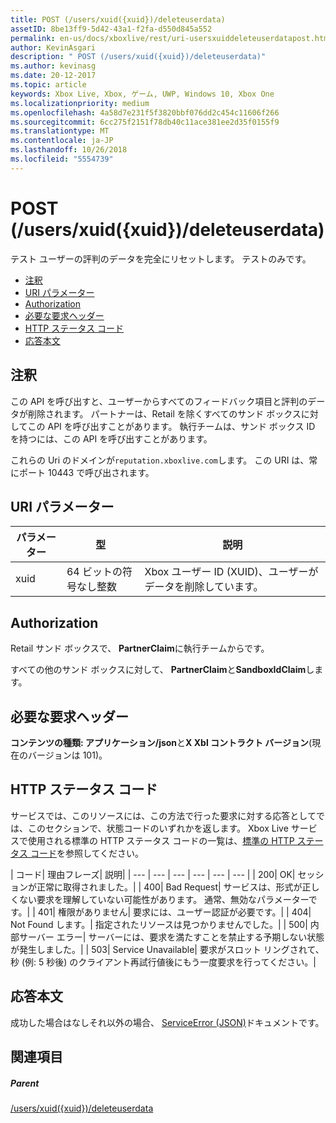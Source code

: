 ```yaml
---
title: POST (/users/xuid({xuid})/deleteuserdata)
assetID: 8be13ff9-5d42-43a1-f2fa-d550d845a552
permalink: en-us/docs/xboxlive/rest/uri-usersxuiddeleteuserdatapost.html
author: KevinAsgari
description: " POST (/users/xuid({xuid})/deleteuserdata)"
ms.author: kevinasg
ms.date: 20-12-2017
ms.topic: article
keywords: Xbox Live, Xbox, ゲーム, UWP, Windows 10, Xbox One
ms.localizationpriority: medium
ms.openlocfilehash: 4a58d7e231f5f3820bbf076dd2c454c11606f266
ms.sourcegitcommit: 6cc275f2151f78db40c11ace381ee2d35f0155f9
ms.translationtype: MT
ms.contentlocale: ja-JP
ms.lasthandoff: 10/26/2018
ms.locfileid: "5554739"
---
```

# <a name="post-usersxuidxuiddeleteuserdata"></a>POST (/users/xuid({xuid})/deleteuserdata)
テスト ユーザーの評判のデータを完全にリセットします。 テストのみです。

  * [注釈](#ID4EQ)
  * [URI パラメーター](#ID4E5)
  * [Authorization](#ID4EJB)
  * [必要な要求ヘッダー](#ID4E3B)
  * [HTTP ステータス コード](#ID4EHC)
  * [応答本文](#ID4EJF)

<a id="ID4EQ"></a>


## <a name="remarks"></a>注釈

この API を呼び出すと、ユーザーからすべてのフィードバック項目と評判のデータが削除されます。 パートナーは、Retail を除くすべてのサンド ボックスに対してこの API を呼び出すことがあります。 執行チームは、サンド ボックス ID を持つには、この API を呼び出すことがあります。

これらの Uri のドメインが`reputation.xboxlive.com`します。 この URI は、常にポート 10443 で呼び出されます。

<a id="ID4E5"></a>


## <a name="uri-parameters"></a>URI パラメーター

| パラメーター| 型| 説明|
| --- | --- | --- |
| xuid| 64 ビットの符号なし整数| Xbox ユーザー ID (XUID)、ユーザーがデータを削除しています。|

<a id="ID4EJB"></a>


## <a name="authorization"></a>Authorization

Retail サンド ボックスで、 **PartnerClaim**に執行チームからです。

すべての他のサンド ボックスに対して、 **PartnerClaim**と**SandboxIdClaim**します。

<a id="ID4E3B"></a>


## <a name="required-request-headers"></a>必要な要求ヘッダー

**コンテンツの種類: アプリケーション/json**と**X Xbl コントラクト バージョン**(現在のバージョンは 101)。

<a id="ID4EHC"></a>


## <a name="http-status-codes"></a>HTTP ステータス コード

サービスでは、このリソースには、この方法で行った要求に対する応答としてでは、このセクションで、状態コードのいずれかを返します。 Xbox Live サービスで使用される標準の HTTP ステータス コードの一覧は、[標準の HTTP ステータス コード](../../additional/httpstatuscodes.md)を参照してください。

| コード| 理由フレーズ| 説明|
| --- | --- | --- | --- | --- | --- |
| 200| OK| セッションが正常に取得されました。|
| 400| Bad Request| サービスは、形式が正しくない要求を理解していない可能性があります。 通常、無効なパラメーターです。|
| 401| 権限がありません| 要求には、ユーザー認証が必要です。|
| 404| Not Found します。| 指定されたリソースは見つかりませんでした。|
| 500| 内部サーバー エラー| サーバーには、要求を満たすことを禁止する予期しない状態が発生しました。|
| 503| Service Unavailable| 要求がスロット リングされて、秒 (例: 5 秒後) のクライアント再試行値後にもう一度要求を行ってください。|

<a id="ID4EJF"></a>


## <a name="response-body"></a>応答本文

成功した場合はなしそれ以外の場合、 [ServiceError (JSON)](../../json/json-serviceerror.md)ドキュメントです。

<a id="ID4EWF"></a>


## <a name="see-also"></a>関連項目

<a id="ID4EYF"></a>


##### <a name="parent"></a>Parent

[/users/xuid({xuid})/deleteuserdata](uri-usersxuiddeleteuserdata.md)
